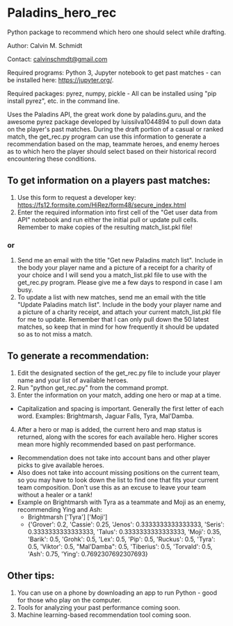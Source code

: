 # Paladins_hero_rec
Python package to recommend which hero one should select while drafting.

Author: Calvin M. Schmidt

Contact: calvinschmdt@gmail.com

Required programs: Python 3, Jupyter notebook to get past matches - can be installed here: https://jupyter.org/. 

Required packages: pyrez, numpy, pickle - All can be installed using "pip install pyrez", etc. in the command line.

Uses the Paladins API, the great work done by paladins.guru, and the awesome pyrez package developed by luissilva1044894 to pull down data on the player's past matches. During the draft portion of a casual or ranked match, the get_rec.py program can use this information to generate a recommendation based on the map, teammate heroes, and enemy heroes as to which hero the player should select based on their historical record encountering these conditions.

## To get information on a players past matches:
1. Use this form to request a developer key: https://fs12.formsite.com/HiRez/form48/secure_index.html
2. Enter the required information into first cell of the "Get user data from API" notebook and run either the initial pull or update pull cells. Remember to make copies of the resulting match_list.pkl file!
### or
1. Send me an email with the title "Get new Paladins match list". Include in the body your player name and a picture of a receipt for a charity of your choice and I will send you a match_list.pkl file to use with the get_rec.py program. Please give me a few days to respond in case I am busy.
2. To update a list with new matches, send me an email with the title "Update Paladins match list". Include in the body your player name and a picture of a charity receipt, and attach your current match_list.pkl file for me to update. Remember that I can only pull down the 50 latest matches, so keep that in mind for how frequently it should be updated so as to not miss a match.

## To generate a recommendation:
1. Edit the designated section of the get_rec.py file to include your player name and your list of available heroes.
2. Run "python get_rec.py" from the command prompt.
3. Enter the information on your match, adding one hero or map at a time.
  - Capitalization and spacing is important. Generally the first letter of each word. Examples: Brightmarsh, Jaguar Falls, Tyra, Mal'Damba.
4. After a hero or map is added, the current hero and map status is returned, along with the scores for each available hero. Higher scores mean more highly recommended based on past performance.
  - Recommendation does not take into account bans and other player picks to give available heroes.
  - Also does not take into account missing positions on the current team, so you may have to look down the list to find one that fits your current team composition. Don't use this as an excuse to leave your team without a healer or a tank!
  - Example on Brightmarsh with Tyra as a teammate and Moji as an enemy, recommending Ying and Ash: 
    - Brightmarsh ['Tyra'] ['Moji']
    - {'Grover': 0.2, 'Cassie': 0.25, 'Jenos': 0.3333333333333333, 'Seris': 0.3333333333333333, 'Talus': 0.3333333333333333, 'Moji': 0.35, 'Barik': 0.5, 'Grohk': 0.5, 'Lex': 0.5, 'Pip': 0.5, 'Ruckus': 0.5, 'Tyra': 0.5, 'Viktor': 0.5, "Mal'Damba": 0.5, 'Tiberius': 0.5, 'Torvald': 0.5, 'Ash': 0.75, 'Ying': 0.7692307692307693}

## Other tips:
1. You can use on a phone by downloading an app to run Python - good for those who play on the computer.
2. Tools for analyzing your past performance coming soon.
3. Machine learning-based recommendation tool coming soon.
